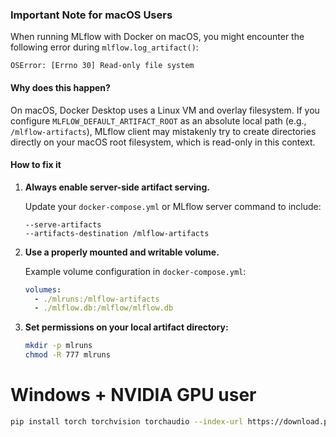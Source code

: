 
### Important Note for macOS Users

When running MLflow with Docker on macOS, you might encounter the following error during `mlflow.log_artifact()`:

```
OSError: [Errno 30] Read-only file system
```

#### Why does this happen?

On macOS, Docker Desktop uses a Linux VM and overlay filesystem. If you configure `MLFLOW_DEFAULT_ARTIFACT_ROOT` as an absolute local path (e.g., `/mlflow-artifacts`), MLflow client may mistakenly try to create directories directly on your macOS root filesystem, which is read-only in this context.

#### How to fix it 

1. **Always enable server-side artifact serving.**

   Update your `docker-compose.yml` or MLflow server command to include:

   ```
   --serve-artifacts
   --artifacts-destination /mlflow-artifacts
   ```

2. **Use a properly mounted and writable volume.**

   Example volume configuration in `docker-compose.yml`:

   ```yaml
   volumes:
     - ./mlruns:/mlflow-artifacts
     - ./mlflow.db:/mlflow/mlflow.db
   ```

3. **Set permissions on your local artifact directory:**

   ```bash
   mkdir -p mlruns
   chmod -R 777 mlruns
   ```

# Windows + NVIDIA GPU user

   ```bash
pip install torch torchvision torchaudio --index-url https://download.pytorch.org/whl/cu121
   ```
